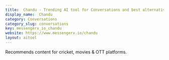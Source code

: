 ```yaml
---
title:  Chandu - Trending AI tool for Conversations and best alternatives
display_name:  Chandu
category: Conversations
category_slug: conversations
key: messengerx_io_chandu
website: https://www.messengerx.io/chandu
layout: aitool
---
```


Recommends content for cricket, movies & OTT platforms.
